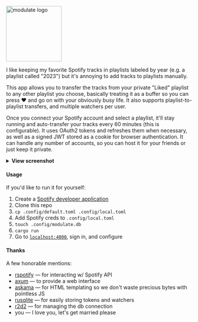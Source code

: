 <p>
  <picture>
    <source media="(prefers-color-scheme: dark)" srcset="https://github.com/zaknesler/modulate/assets/7189795/1c5f53fc-d014-4e7b-8c61-7122dedb7445">
    <source media="(prefers-color-scheme: light)" srcset="https://github.com/zaknesler/modulate/assets/7189795/1e6e73b4-2be5-40cb-9a59-d1983c4d5448">
    <img src="https://github.com/zaknesler/modulate/assets/7189795/1e6e73b4-2be5-40cb-9a59-d1983c4d5448" alt="modulate logo" width="150">
  </picture>
</p>

I like keeping my favorite Spotify tracks in playlists labeled by year (e.g. a playlist called "2023") but it's annoying to add tracks to playlists manually.

This app allows you to transfer the tracks from your private "Liked" playlist to any other playlist you choose, basically treating it as a buffer so you can press ❤️ and go on with your obviously busy life. It also supports playlist-to-playlist transfers, and multiple watchers per user.

Once you connect your Spotify account and select a playlist, it'll stay running and auto-transfer your tracks every 60 minutes (this is configurable). It uses OAuth2 tokens and refreshes them when necessary, as well as a signed JWT stored as a cookie for browser authentication. It can handle any number of accounts, so you can host it for your friends or just keep it private.

<details>
  <summary><strong>View screenshot</strong></summary>
  <picture>
    <source media="(prefers-color-scheme: dark)" srcset="https://github.com/zaknesler/modulate/assets/7189795/4d86cb0e-8834-46f7-8589-7996f9ba9ce5">
    <source media="(prefers-color-scheme: light)" srcset="https://github.com/zaknesler/modulate/assets/7189795/f59016a5-1315-47b2-b88a-40edf7bb4764">
    <img src="https://github.com/zaknesler/modulate/assets/7189795/f59016a5-1315-47b2-b88a-40edf7bb4764" alt="screenshot of app after configuring 2 watchers" width="400">
  </picture>
</details>

#### Usage

If you'd like to run it for yourself:

1. Create a [Spotify developer application](https://developer.spotify.com/dashboard)
1. Clone this repo
1. `cp .config/default.toml .config/local.toml`
1. Add Spotify creds to `.config/local.toml`
1. `touch .config/modulate.db`
1. `cargo run`
1. Go to [`localhost:4000`](http://localhost:4000), sign in, and configure

#### Thanks

A few honorable mentions:

- [rspotify](https://github.com/ramsayleung/rspotify) — for interacting w/ Spotify API
- [axum](https://github.com/tokio-rs/axum) — to provide a web interface
- [askama](https://github.com/djc/askama) — for HTML templating so we don't waste precious bytes with pointless JS
- [rusqlite](https://github.com/rusqlite/rusqlite) — for easily storing tokens and watchers
- [r2d2](https://github.com/sfackler/r2d2) — for managing the db connection
- you — I love you, let's get married please
